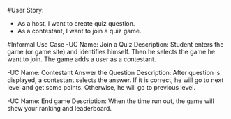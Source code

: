 #User Story: 
- As a host, I want to create quiz question.
- As a contestant, I want to join a quiz game.

#Informal Use Case
-UC Name:  Join a Quiz
Description: Student enters the game (or game site) and identifies himself.
Then he selects the  game he want to join. The game adds a user as a contestant.

-UC Name:  Contestant Answer the Question
Description: After question is displayed, a contestant selects the answer. If it is correct, he will go to next level and get some points. Otherwise, he will go to previous level.

-UC Name: End game
Description: When the time run out, the game will show your ranking and leaderboard.